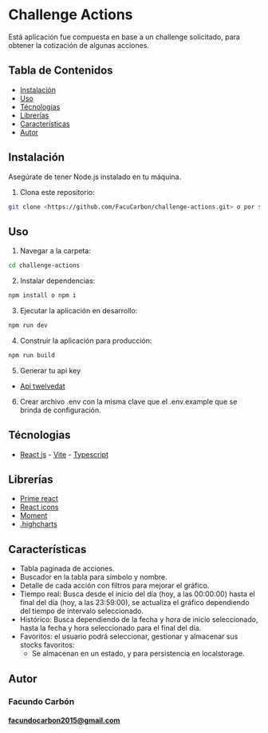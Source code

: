 # Challenge Actions

Está aplicación fue compuesta en base a un challenge solicitado, para obtener la cotización de algunas acciones.

## Tabla de Contenidos

- [Instalación](#instalación)
- [Uso](#uso)
- [Técnologias](#tecnologias)
- [Librerías](#librerias)
- [Características](#características)
- [Autor](#autor)

## Instalación

Asegúrate de tener Node.js instalado en tu máquina.

1. Clona este repositorio:

```bash
git clone <https://github.com/FacuCarbon/challenge-actions.git> o por ssh <git@github.com:FacuCarbon/challenge-actions.git>
```

## Uso

1. Navegar a la carpeta:

```bash
cd challenge-actions
```

2. Instalar dependencias:

```bash
npm install o npm i
```

3. Ejecutar la aplicación en desarrollo:

```bash
npm run dev
```

4. Construir la aplicación para producción:

```bash
npm run build
```

5. Generar tu api key

- [Api twelvedat](https://twelvedata.com/)

6. Crear archivo .env con la misma clave que el .env.example que se brinda de configuración.

## Técnologias

- [React js](https://es.react.dev/) - [Vite](https://vitejs.dev/guide/) - [Typescript](https://www.typescriptlang.org/)

## Librerías

- [Prime react](https://primereact.org/installation/)
- [React icons](https://react-icons.github.io/react-icons/)
- [Moment](https://momentjs.com/docs/)
- [.highcharts](https://www.highcharts.com/)

## Características

- Tabla paginada de acciones.
- Buscador en la tabla para símbolo y nombre.
- Detalle de cada acción con filtros para mejorar el gráfico.
- Tiempo real: Busca desde el inicio del día (hoy, a las 00:00:00) hasta el final del día (hoy, a las 23:59:00), se actualiza el gráfico dependiendo del tiempo de intervalo seleccionado.
- Histórico: Busca dependiendo de la fecha y hora de inicio seleccionado, hasta la fecha y hora seleccionado para el final del día.
- Favoritos: el usuario podrá seleccionar, gestionar y almacenar sus stocks favoritos:
  - Se almacenan en un estado, y para persistencia en localstorage.

## Autor

### Facundo Carbón

#### facundocarbon2015@gmail.com
